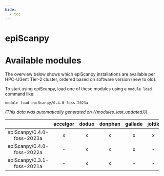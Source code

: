 ```yaml
---
hide:
  - toc
---
```


epiScanpy
=========

# Available modules


The overview below shows which epiScanpy installations are available per HPC-UGent Tier-2 cluster, ordered based on software version (new to old).

To start using epiScanpy, load one of these modules using a `module load` command like:

```shell
module load epiScanpy/0.4.0-foss-2023a
```

*(This data was automatically generated on {{modules_last_updated}})*  

| |accelgor|doduo|donphan|gallade|joltik|shinx|
| :---: | :---: | :---: | :---: | :---: | :---: | :---: |
|epiScanpy/0.4.0-foss-2023a|x|x|x|x|x|x|
|epiScanpy/0.4.0-foss-2022a|-|x|x|x|-|-|
|epiScanpy/0.3.1-foss-2021a|-|x|x|-|-|-|
